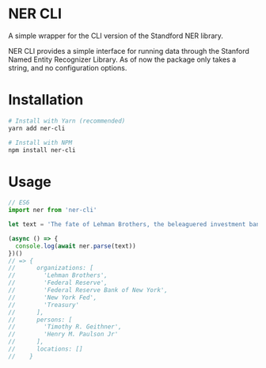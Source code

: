 # NER CLI

A simple wrapper for the CLI version of the Standford NER library.

NER CLI provides a simple interface for running data through the Stanford Named Entity Recognizer Library. As of now the package only takes a string, and no configuration options.

# Installation

```bash
# Install with Yarn (recommended)
yarn add ner-cli

# Install with NPM
npm install ner-cli
```

# Usage

```javascript
// ES6
import ner from 'ner-cli'

let text = 'The fate of Lehman Brothers, the beleaguered investment bank, hung in the balance on Sunday as Federal Reserve officials and the leaders of major financial institutions continued to gather in emergency meetings trying to complete a plan to rescue the stricken bank.  Several possible plans emerged from the talks, held at the Federal Reserve Bank of New York and led by Timothy R. Geithner, the president of the New York Fed, and Treasury Secretary Henry M. Paulson Jr.';

(async () => {
  console.log(await ner.parse(text))
})()
// => {
//      organizations: [
//        'Lehman Brothers',
//        'Federal Reserve',
//        'Federal Reserve Bank of New York',
//        'New York Fed',
//        'Treasury'
//      ],
//      persons: [
//        'Timothy R. Geithner',
//        'Henry M. Paulson Jr'
//      ],
//      locations: []
//    }
```